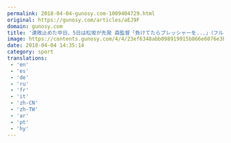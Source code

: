 ```yaml
---
permalink: 2018-04-04-gunosy.com-1009404729.html
original: https://gunosy.com/articles/aEJ9F
domain: gunosy.com
title: '連敗止めた中日、5日は松坂が先発 森監督「負けてたらプレッシャーを...」（フルカウント） - グノシー'
image: https://contents.gunosy.com/4/4/23ef6348abb098919915b866e6076e3b_content.jpg
date: 2018-04-04 14:35:14
category: sport
translations: 
 - 'en'
 - 'es'
 - 'de'
 - 'ru'
 - 'fr'
 - 'it'
 - 'zh-CN'
 - 'zh-TW'
 - 'ar'
 - 'pt'
 - 'hy'
---
```


